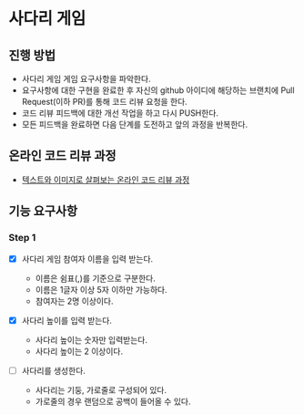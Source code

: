 # 사다리 게임
## 진행 방법
* 사다리 게임 게임 요구사항을 파악한다.
* 요구사항에 대한 구현을 완료한 후 자신의 github 아이디에 해당하는 브랜치에 Pull Request(이하 PR)를 통해 코드 리뷰 요청을 한다.
* 코드 리뷰 피드백에 대한 개선 작업을 하고 다시 PUSH한다.
* 모든 피드백을 완료하면 다음 단계를 도전하고 앞의 과정을 반복한다.

## 온라인 코드 리뷰 과정
* [텍스트와 이미지로 살펴보는 온라인 코드 리뷰 과정](https://github.com/nextstep-step/nextstep-docs/tree/master/codereview)

## 기능 요구사항
### Step 1
- [x] 사다리 게임 참여자 이름을 입력 받는다.
  - 이름은 쉼표(,)를 기준으로 구분한다.
  - 이름은 1글자 이상 5자 이하만 가능하다.
  - 참여자는 2명 이상이다.
  
- [x] 사다리 높이를 입력 받는다.
  - 사다리 높이는 숫자만 입력받는다.
  - 사다리 높이는 2 이상이다.

- [ ] 사다리를 생성한다.
  - 사다리는 기둥, 가로줄로 구성되어 있다. 
  - 가로줄의 경우 랜덤으로 공백이 들어올 수 있다.